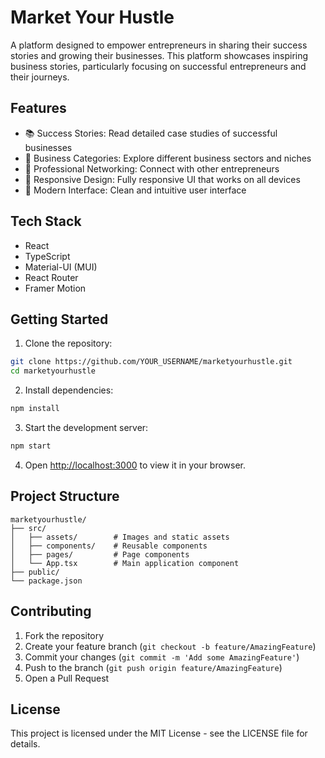 # Market Your Hustle

A platform designed to empower entrepreneurs in sharing their success stories and growing their businesses. This platform showcases inspiring business stories, particularly focusing on successful entrepreneurs and their journeys.

## Features

- 📚 Success Stories: Read detailed case studies of successful businesses
- 🏢 Business Categories: Explore different business sectors and niches
- 💼 Professional Networking: Connect with other entrepreneurs
- 📱 Responsive Design: Fully responsive UI that works on all devices
- 🎨 Modern Interface: Clean and intuitive user interface

## Tech Stack

- React
- TypeScript
- Material-UI (MUI)
- React Router
- Framer Motion

## Getting Started

1. Clone the repository:
```bash
git clone https://github.com/YOUR_USERNAME/marketyourhustle.git
cd marketyourhustle
```

2. Install dependencies:
```bash
npm install
```

3. Start the development server:
```bash
npm start
```

4. Open [http://localhost:3000](http://localhost:3000) to view it in your browser.

## Project Structure

```
marketyourhustle/
├── src/
│   ├── assets/        # Images and static assets
│   ├── components/    # Reusable components
│   ├── pages/         # Page components
│   └── App.tsx        # Main application component
├── public/
└── package.json
```

## Contributing

1. Fork the repository
2. Create your feature branch (`git checkout -b feature/AmazingFeature`)
3. Commit your changes (`git commit -m 'Add some AmazingFeature'`)
4. Push to the branch (`git push origin feature/AmazingFeature`)
5. Open a Pull Request

## License

This project is licensed under the MIT License - see the LICENSE file for details.
